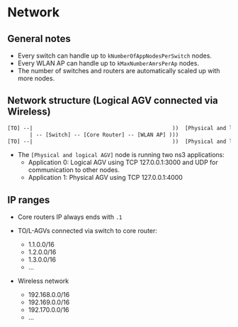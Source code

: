 # Network

## General notes

* Every switch can handle up to ``kNumberOfAppNodesPerSwitch`` nodes.
* Every WLAN AP can handle up to ``kMaxNumberAmrsPerAp`` nodes.
* The number of switches and routers are automatically scaled up with more nodes.

## Network structure (Logical AGV connected via Wireless)

```txt
[TO] --|                                            ))  [Physical and logical AGV]
       | -- [Switch] -- [Core Router] -- [WLAN AP] )))
[TO] --|                                            ))  [Physical and logical AGV]
```

* The ``[Physical and logical AGV]`` node is running two ns3 applications:
    * Application 0: Logical AGV using TCP 127.0.0.1:3000 and UDP for communication to other nodes.
    * Application 1: Physical AGV using TCP 127.0.0.1:4000

## IP ranges

* Core routers IP always ends with ``.1``

* TO/L-AGVs connected via switch to core router:
    * 1.1.0.0/16
    * 1.2.0.0/16
    * 1.3.0.0/16
    * ...
* Wireless network
    * 192.168.0.0/16
    * 192.169.0.0/16
    * 192.170.0.0/16
    * ...
